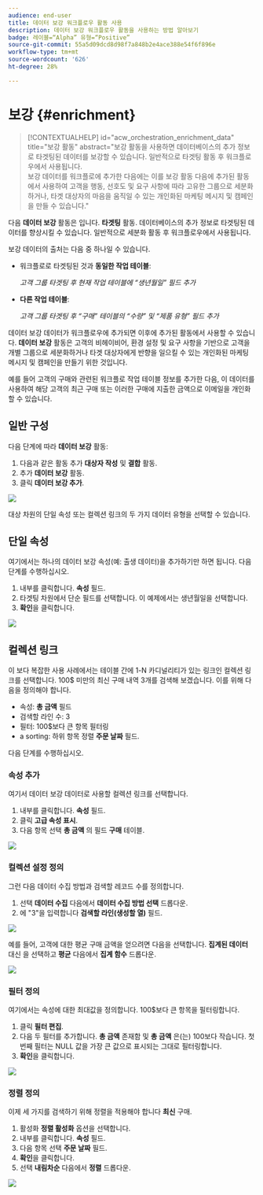 ```yaml
---
audience: end-user
title: 데이터 보강 워크플로우 활동 사용
description: 데이터 보강 워크플로우 활동을 사용하는 방법 알아보기
badge: 레이블=“Alpha” 유형=“Positive”
source-git-commit: 55a5d09dcd8d98f7a848b2e4ace388e54f6f896e
workflow-type: tm+mt
source-wordcount: '626'
ht-degree: 28%

---
```



# 보강 {#enrichment}

>[!CONTEXTUALHELP]
>id="acw_orchestration_enrichment_data"
>title="보강 활동"
>abstract="보강 활동을 사용하면 데이터베이스의 추가 정보로 타겟팅된 데이터를 보강할 수 있습니다. 일반적으로 타겟팅 활동 후 워크플로우에서 사용됩니다.<br/>보강 데이터를 워크플로에 추가한 다음에는 이를 보강 활동 다음에 추가된 활동에서 사용하여 고객을 행동, 선호도 및 요구 사항에 따라 고유한 그룹으로 세분화하거나, 타겟 대상자의 마음을 움직일 수 있는 개인화된 마케팅 메시지 및 캠페인을 만들 수 있습니다."

다음 **데이터 보강** 활동은 입니다. **타겟팅** 활동. 데이터베이스의 추가 정보로 타겟팅된 데이터를 향상시킬 수 있습니다. 일반적으로 세분화 활동 후 워크플로우에서 사용됩니다.

보강 데이터의 출처는 다음 중 하나일 수 있습니다.

* 워크플로로 타겟팅된 것과 **동일한 작업 테이블**:

   *고객 그룹 타겟팅 후 현재 작업 테이블에 “생년월일” 필드 추가*

* **다른 작업 테이블**:

   *고객 그룹 타겟팅 후 “구매” 테이블의 “수량” 및 “제품 유형” 필드 추가*

데이터 보강 데이터가 워크플로우에 추가되면 이후에 추가된 활동에서 사용할 수 있습니다. **데이터 보강** 활동은 고객의 비헤이비어, 환경 설정 및 요구 사항을 기반으로 고객을 개별 그룹으로 세분화하거나 타겟 대상자에게 반향을 일으킬 수 있는 개인화된 마케팅 메시지 및 캠페인을 만들기 위한 것입니다.

예를 들어 고객의 구매와 관련된 워크플로 작업 테이블 정보를 추가한 다음, 이 데이터를 사용하여 해당 고객의 최근 구매 또는 이러한 구매에 지출한 금액으로 이메일을 개인화할 수 있습니다.

## 일반 구성

다음 단계에 따라 **데이터 보강** 활동:

1. 다음과 같은 활동 추가 **대상자 작성** 및 **결합** 활동.
1. 추가 **데이터 보강** 활동.
1. 클릭 **데이터 보강 추가**.

![](../assets/workflow-enrichment1.png)

대상 차원의 단일 속성 또는 컬렉션 링크의 두 가지 데이터 유형을 선택할 수 있습니다.

## 단일 속성

여기에서는 하나의 데이터 보강 속성(예: 출생 데이터)을 추가하기만 하면 됩니다. 다음 단계를 수행하십시오.

1. 내부를 클릭합니다. **속성** 필드.
1. 타겟팅 차원에서 단순 필드를 선택합니다. 이 예제에서는 생년월일을 선택합니다.
1. **확인**&#x200B;을 클릭합니다.

![](../assets/workflow-enrichment2.png)

## 컬렉션 링크

이 보다 복잡한 사용 사례에서는 테이블 간에 1-N 카디널리티가 있는 링크인 컬렉션 링크를 선택합니다. 100$ 미만의 최신 구매 내역 3개를 검색해 보겠습니다. 이를 위해 다음을 정의해야 합니다.

* 속성: **총 금액** 필드
* 검색할 라인 수: 3
* 필터: 100$보다 큰 항목 필터링
* a sorting: 하위 항목 정렬 **주문 날짜** 필드.

다음 단계를 수행하십시오.

### 속성 추가

여기서 데이터 보강 데이터로 사용할 컬렉션 링크를 선택합니다.

1. 내부를 클릭합니다. **속성** 필드.
1. 클릭 **고급 속성 표시**.
1. 다음 항목 선택 **총 금액** 의 필드 **구매** 테이블.

![](../assets/workflow-enrichment3.png)

### 컬렉션 설정 정의

그런 다음 데이터 수집 방법과 검색할 레코드 수를 정의합니다.

1. 선택 **데이터 수집** 다음에서 **데이터 수집 방법 선택** 드롭다운.
1. 에 &quot;3&quot;을 입력합니다 **검색할 라인(생성할 열)** 필드.

![](../assets/workflow-enrichment4.png)

예를 들어, 고객에 대한 평균 구매 금액을 얻으려면 다음을 선택합니다. **집계된 데이터** 대신 을 선택하고 **평균** 다음에서 **집계 함수** 드롭다운.

![](../assets/workflow-enrichment5.png)

### 필터 정의

여기에서는 속성에 대한 최대값을 정의합니다. 100$보다 큰 항목을 필터링합니다.

1. 클릭 **필터 편집**.
1. 다음 두 필터를 추가합니다. **총 금액** 존재함 및 **총 금액** 은(는) 100보다 작습니다. 첫 번째 필터는 NULL 값을 가장 큰 값으로 표시되는 그대로 필터링합니다.
1. **확인**&#x200B;을 클릭합니다.

![](../assets/workflow-enrichment6.png)

### 정렬 정의

이제 세 가지를 검색하기 위해 정렬을 적용해야 합니다 **최신** 구매.

1. 활성화 **정렬 활성화** 옵션을 선택합니다.
1. 내부를 클릭합니다. **속성** 필드.
1. 다음 항목 선택 **주문 날짜** 필드.
1. **확인**&#x200B;을 클릭합니다.
1. 선택 **내림차순** 다음에서 **정렬** 드롭다운.

![](../assets/workflow-enrichment7.png)

<!--
cardinality between the tables (1-N)
1. select attribute to use as enrichment data

    display advanced fields option
    i button

    note: attributes from the target dimension

1. Select how the data is collected
1. number of records to retrieve if want to retrieve a collection of multiple records
1. Apply filters and build rule

    select an existing filter
    save the filter for reuse
    view results of the filter visually or in code view

1. sort records using an attribute

leverage enrichment data in campaign

where we can use the enrichment data: personalize email, other use cases?

## Example

-->